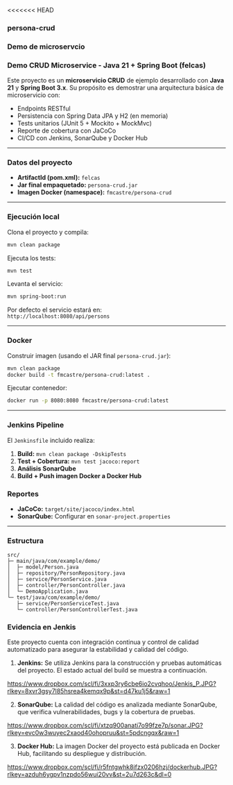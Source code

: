 <<<<<<< HEAD

### persona-crud

### Demo de microservcio

###  Demo CRUD Microservice - Java 21 + Spring Boot (felcas)

Este proyecto es un **microservicio CRUD** de ejemplo desarrollado con **Java 21** y **Spring Boot 3.x**.
Su propósito es demostrar una arquitectura básica de microservicio con:

-  Endpoints RESTful
-  Persistencia con Spring Data JPA y H2 (en memoria)
-  Tests unitarios (JUnit 5 + Mockito + MockMvc)
-  Reporte de cobertura con JaCoCo
-  CI/CD con Jenkins, SonarQube y Docker Hub

---

###  Datos del proyecto

- **ArtifactId (pom.xml):** `felcas`
- **Jar final empaquetado:** `persona-crud.jar`
- **Imagen Docker (namespace):** `fmcastre/persona-crud`

---

### Ejecución local

Clona el proyecto y compila:

```bash
mvn clean package
```

Ejecuta los tests:

```bash
mvn test
```

Levanta el servicio:

```bash
mvn spring-boot:run
```

Por defecto el servicio estará en:  
  `http://localhost:8080/api/persons`

---

###  Docker

Construir imagen (usando el JAR final `persona-crud.jar`):

```bash
mvn clean package
docker build -t fmcastre/persona-crud:latest .
```

Ejecutar contenedor:

```bash
docker run -p 8080:8080 fmcastre/persona-crud:latest
```

---

### Jenkins Pipeline

El `Jenkinsfile` incluido realiza:

1. **Build:** `mvn clean package -DskipTests`
2. **Test + Cobertura:** `mvn test jacoco:report`
3. **Análisis SonarQube**
4. **Build + Push imagen Docker a Docker Hub**

###  Reportes

- **JaCoCo:** `target/site/jacoco/index.html`
- **SonarQube:** Configurar en `sonar-project.properties`

---

###  Estructura

```
src/
├─ main/java/com/example/demo/
│  ├─ model/Person.java
│  ├─ repository/PersonRepository.java
│  ├─ service/PersonService.java
│  ├─ controller/PersonController.java
│  └─ DemoApplication.java
└─ test/java/com/example/demo/
   ├─ service/PersonServiceTest.java
   └─ controller/PersonControllerTest.java
```
###  Evidencia en Jenkis 

 Este proyecto cuenta con integración continua y control de calidad automatizado para asegurar la estabilidad y calidad del código.

1. **Jenkins:** Se utiliza Jenkins para la construcción y pruebas automáticas del proyecto. 
   El estado actual del build se muestra a continuación. 


https://www.dropbox.com/scl/fi/3xxp3ry6cbe6io2cvqhoo/Jenkis_P.JPG?rlkey=8xvr3gsy7l85hsrea4kemqx9p&st=d47ku1j5&raw=1


2.  **SonarQube:** La calidad del código es analizada mediante SonarQube, que verifica vulnerabilidades, bugs y la cobertura de pruebas.

https://www.dropbox.com/scl/fi/xtzq900anati7o99fze7p/sonar.JPG?rlkey=evc0w3wuyec2xaod40ohopruu&st=5pdcngqx&raw=1

3. **Docker Hub:** La imagen Docker del proyecto está publicada en Docker Hub, facilitando su despliegue y distribución.

https://www.dropbox.com/scl/fi/r5fntgwhk8ifzx0206hzj/dockerhub.JPG?rlkey=azduh6ygpv1nzpdo56wui20vv&st=2u7d263c&dl=0

